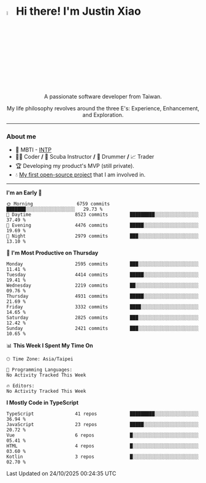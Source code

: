 # <img src="https://media.giphy.com/media/hvRJCLFzcasrR4ia7z/giphy.gif" width="5%">Hi there! I'm Justin Xiao
<p align="center">A passionate software developer from Taiwan.  </p>
<p align="center">My life philosophy revolves around the three E's: Experience, Enhancement, and Exploration.</p>

---
### About me
- 👀 MBTI - [INTP](https://www.16personalities.com/intp-personality)
- 👨‍💻 Coder **/** 🤿 Scuba Instructor **/** 🥁 Drummer **/** 📈 Trader
- 🏆 Developing my product's MVP (still private).
- 💧 [My first open-source project](https://github.com/Game-as-a-Service/Game-Lobby-Web) that I am involved in.

---
<!--START_SECTION:waka-->
**I'm an Early 🐤** 

```text
🌞 Morning                6759 commits        ███████░░░░░░░░░░░░░░░░░░   29.73 % 
🌆 Daytime                8523 commits        █████████░░░░░░░░░░░░░░░░   37.49 % 
🌃 Evening                4476 commits        █████░░░░░░░░░░░░░░░░░░░░   19.69 % 
🌙 Night                  2979 commits        ███░░░░░░░░░░░░░░░░░░░░░░   13.10 % 
```
📅 **I'm Most Productive on Thursday** 

```text
Monday                   2595 commits        ███░░░░░░░░░░░░░░░░░░░░░░   11.41 % 
Tuesday                  4414 commits        █████░░░░░░░░░░░░░░░░░░░░   19.41 % 
Wednesday                2219 commits        ██░░░░░░░░░░░░░░░░░░░░░░░   09.76 % 
Thursday                 4931 commits        █████░░░░░░░░░░░░░░░░░░░░   21.69 % 
Friday                   3332 commits        ████░░░░░░░░░░░░░░░░░░░░░   14.65 % 
Saturday                 2825 commits        ███░░░░░░░░░░░░░░░░░░░░░░   12.42 % 
Sunday                   2421 commits        ███░░░░░░░░░░░░░░░░░░░░░░   10.65 % 
```


📊 **This Week I Spent My Time On** 

```text
🕑︎ Time Zone: Asia/Taipei

💬 Programming Languages: 
No Activity Tracked This Week

🔥 Editors: 
No Activity Tracked This Week
```

**I Mostly Code in TypeScript** 

```text
TypeScript               41 repos            █████████░░░░░░░░░░░░░░░░   36.94 % 
JavaScript               23 repos            █████░░░░░░░░░░░░░░░░░░░░   20.72 % 
Vue                      6 repos             █░░░░░░░░░░░░░░░░░░░░░░░░   05.41 % 
HTML                     4 repos             █░░░░░░░░░░░░░░░░░░░░░░░░   03.60 % 
Kotlin                   3 repos             █░░░░░░░░░░░░░░░░░░░░░░░░   02.70 % 
```




 Last Updated on 24/10/2025 00:24:35 UTC
<!--END_SECTION:waka-->
